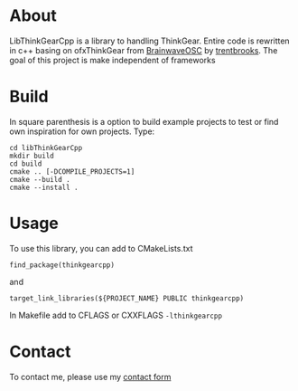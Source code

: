 # About
LibThinkGearCpp is a library to handling ThinkGear. 
Entire code is rewritten in c++ basing on ofxThinkGear from [BrainwaveOSC](https://github.com/trentbrooks/BrainWaveOSC) by [trentbrooks](https://github.com/trentbrooks).
The goal of this project is make independent of frameworks

# Build
In square parenthesis is a option to build example projects to test or find own inspiration for own projects.
Type:
```
cd libThinkGearCpp
mkdir build
cd build
cmake .. [-DCOMPILE_PROJECTS=1]
cmake --build .
cmake --install .
```

# Usage
To use this library, you can add to CMakeLists.txt
```
find_package(thinkgearcpp)
```
and
```
target_link_libraries(${PROJECT_NAME} PUBLIC thinkgearcpp)
```

In Makefile add to CFLAGS or CXXFLAGS ```-lthinkgearcpp```

# Contact
To contact me, please use my [contact form](https://freeshell.de/~arturwro/contact.php?lang=en)
